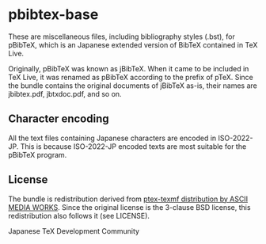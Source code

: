# pbibtex-base

These are miscellaneous files, including bibliography styles (.bst),
for pBibTeX, which is an Japanese extended version of BibTeX contained in
TeX Live.

Originally, pBibTeX was known as jBibTeX. When it came to be included
in TeX Live, it was renamed as pBibTeX according to the prefix of pTeX.
Since the bundle contains the original documents of jBibTeX as-is,
their names are jbibtex.pdf, jbtxdoc.pdf, and so on.

## Character encoding

All the text files containing Japanese characters are encoded in
ISO-2022-JP. This is because ISO-2022-JP encoded texts are most suitable
for the pBibTeX program.

## License

The bundle is redistribution derived from [ptex-texmf distribution
by ASCII MEDIA WORKS](http://ascii.asciimw.jp/pb/ptex/).
Since the original license is the 3-clause BSD license,
this redistribution also follows it (see LICENSE).

Japanese TeX Development Community
